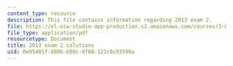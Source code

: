 ```yaml
---
content_type: resource
description: This file contains information regarding 2013 exam 2.
file: https://ol-ocw-studio-app-production.s3.amazonaws.com/courses/3-044-materials-processing-spring-2013/0e95401f8806b09c9f68121c8c93590a_MIT3_044S13_2013exam2.pdf
file_type: application/pdf
resourcetype: Document
title: 2013 exam 2 solutions
uid: 0e95401f-8806-b09c-9f68-121c8c93590a
---
```

